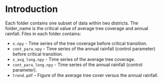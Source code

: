 # Introduction
Each folder contains one subset of data within two districts. The folder_name is the critical value of average tree coverage and annual rainfall. 
Files in each folder contains:
+ `x.npy` - Time series of the tree coverage before critical transition.
+ `cont_para.npy` - Time series of the annual rainfall (control parameter) before critical transition.
+ `x_avg_long.npy` - Time series of the average tree coverage.
+ `cont_para_long.npy` - Time series of the annual rainfall (control parameter).
+ `trend.pdf` - Figure of the average tree cover versus the annual rainfall.
